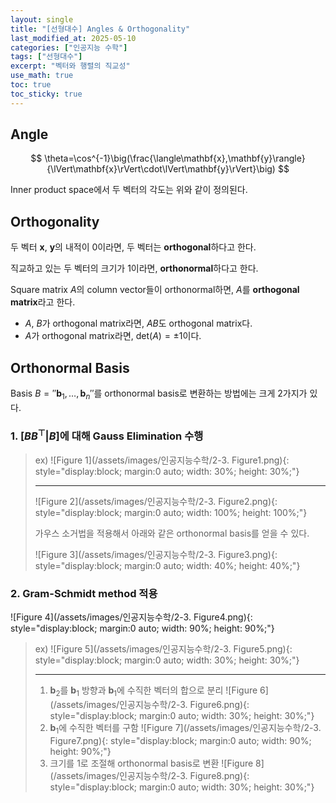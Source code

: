```yaml
---
layout: single
title: "[선형대수] Angles & Orthogonality"
last_modified_at: 2025-05-10
categories: ["인공지능 수학"]
tags: ["선형대수"]
excerpt: "벡터와 행렬의 직교성"
use_math: true
toc: true
toc_sticky: true
---
```


## Angle

$$
\theta=\cos^{-1}\big(\frac{\langle\mathbf{x},\mathbf{y}\rangle}{\lVert\mathbf{x}\rVert\cdot\lVert\mathbf{y}\rVert}\big)
$$

Inner product space에서 두 벡터의 각도는 위와 같이 정의된다.

## Orthogonality

두 벡터 $\mathbf{x}$, $\mathbf{y}$의 내적이 0이라면, 두 벡터는 **orthogonal**하다고 한다.

직교하고 있는 두 벡터의 크기가 1이라면, **orthonormal**하다고 한다.

Square matrix $A$의 column vector들이 orthonormal하면, $A$를 **orthogonal matrix**라고 한다.

- $A$, $B$가 orthogonal matrix라면, $AB$도 orthogonal matrix다.
- $A$가 orthogonal matrix라면, $\text{det}(A)=\pm1$이다.

## Orthonormal Basis

Basis $B='{'\mathbf{b}_1,\dots,\mathbf{b}_n'}'$를 orthonormal basis로 변환하는 방법에는 크게 2가지가 있다.

### 1. $[BB^\top\vert B]$에 대해 Gauss Elimination 수행

> ex) ![Figure 1](/assets/images/인공지능수학/2-3. Figure1.png){: style="display:block; margin:0 auto; width: 30%; height: 30%;"}
>
> ---
> ![Figure 2](/assets/images/인공지능수학/2-3. Figure2.png){: style="display:block; margin:0 auto; width: 100%; height: 100%;"}
>
> 가우스 소거법을 적용해서 아래와 같은 orthonormal basis를 얻을 수 있다.
> 
> ![Figure 3](/assets/images/인공지능수학/2-3. Figure3.png){: style="display:block; margin:0 auto; width: 40%; height: 40%;"}

### 2. Gram-Schmidt method 적용

![Figure 4](/assets/images/인공지능수학/2-3. Figure4.png){: style="display:block; margin:0 auto; width: 90%; height: 90%;"}

> ex) ![Figure 5](/assets/images/인공지능수학/2-3. Figure5.png){: style="display:block; margin:0 auto; width: 30%; height: 30%;"}
>
> ---
> 1. $\mathbf{b}_2$를 $\mathbf{b}_1$ 방향과 $\mathbf{b}_1$에 수직한 벡터의 합으로 분리
>    ![Figure 6](/assets/images/인공지능수학/2-3. Figure6.png){: style="display:block; margin:0 auto; width: 30%; height: 30%;"}
> 3. $\mathbf{b}_1$에 수직한 벡터를 구함
>    ![Figure 7](/assets/images/인공지능수학/2-3. Figure7.png){: style="display:block; margin:0 auto; width: 90%; height: 90%;"}
> 5. 크기를 1로 조절해 orthonormal basis로 변환
>    ![Figure 8](/assets/images/인공지능수학/2-3. Figure8.png){: style="display:block; margin:0 auto; width: 30%; height: 30%;"}
